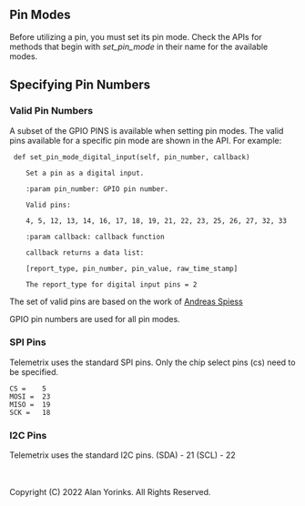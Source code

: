 ## Pin Modes
Before utilizing a pin, you must set its pin mode. Check the APIs for methods that 
begin with _set_pin_mode_ in their name for the available modes.


## Specifying Pin Numbers

### Valid Pin Numbers
A subset of the GPIO PINS is available when setting pin modes.
The valid pins available for a specific pin mode are shown in the API. For example:

```angular2html
 def set_pin_mode_digital_input(self, pin_number, callback)

    Set a pin as a digital input.

    :param pin_number: GPIO pin number.

    Valid pins:

    4, 5, 12, 13, 14, 16, 17, 18, 19, 21, 22, 23, 25, 26, 27, 32, 33

    :param callback: callback function

    callback returns a data list:

    [report_type, pin_number, pin_value, raw_time_stamp]

    The report_type for digital input pins = 2
```

The set of valid pins are based on the work of [Andreas Spiess](https://www.youtube.com/watch?v=LY-1DHTxRAk)

GPIO pin numbers are used for all pin modes.

### SPI Pins
Telemetrix uses the standard SPI pins. Only the chip select pins (cs) need to be 
specified.

    CS =    5
    MOSI =  23
    MISO =  19
    SCK =   18


### I2C Pins
Telemetrix uses the standard I2C pins.
    (SDA) - 21
    (SCL) - 22


<br>
<br>
Copyright (C) 2022 Alan Yorinks. All Rights Reserved.
